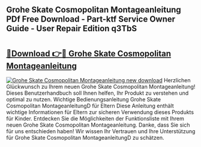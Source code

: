 ## Grohe Skate Cosmopolitan Montageanleitung PDf Free Download - Part-ktf Service Owner Guide - User Repair Edition q3TbS

# <h2><a href="http://df6dbg.blite.top/?on=Grohe+Skate+Cosmopolitan+Montageanleitung">🔗Download 👉🔴 Grohe Skate Cosmopolitan Montageanleitung</a></h2>

[![Grohe Skate Cosmopolitan Montageanleitung new download](https://i.imgur.com/lujVjoI.png)](http://df6dbg.blite.top/?on=Grohe+Skate+Cosmopolitan+Montageanleitung)
Herzlichen Glückwunsch zu Ihrem neuen Grohe Skate Cosmopolitan Montageanleitung! Dieses Benutzerhandbuch soll Ihnen helfen, Ihr Produkt zu verstehen und optimal zu nutzen. Wichtige Bedienungsanleitung Grohe Skate Cosmopolitan MontageanleitungD für Eltern Diese Anleitung enthält wichtige Informationen für Eltern zur sicheren Verwendung dieses Produkts für Kinder. Entdecken Sie die Möglichkeiten der Funktionsliste mit Ihrem neuen Grohe Skate Cosmopolitan Montageanleitung. Danke, dass Sie sich für uns entschieden haben! Wir wissen Ihr Vertrauen und Ihre Unterstützung für Grohe Skate Cosmopolitan MontageanleitungD zu schätzen.
